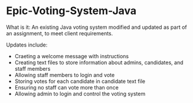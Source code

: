 # Epic-Voting-System-Java

What is it:
An existing Java voting system modified and updated as part of an assignment, to meet client requirements.

Updates include:
* Craeting a welcome message with instructions
* Creating text files to store information about admins, candidates, and staff members
* Allowing staff members to login and vote 
* Storing votes for each candidate in candidate text file 
* Ensuring no staff can vote more than once
* Allowing admin to login and control the voting system 
